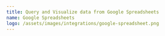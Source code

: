 ```yaml
---
title: Query and Visualize data from Google Spreadsheets
name: Google Spreadsheets
logo: /assets/images/integrations/google-spreadsheet.png
---
```


